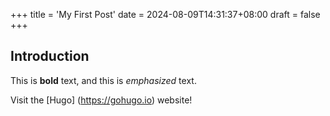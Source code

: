 +++
title = 'My First Post'
date = 2024-08-09T14:31:37+08:00
draft = false
+++
## Introduction

This is **bold** text, and this is *emphasized* text.

Visit the [Hugo] (https://gohugo.io) website!